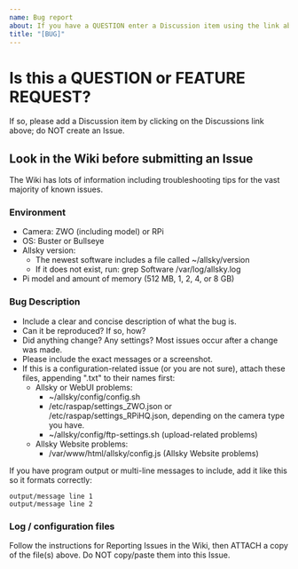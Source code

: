 ```yaml
---
name: Bug report
about: If you have a QUESTION enter a Discussion item using the link above.  Do NOT enter an Issue.
title: "[BUG]"
---
```



<!-- =========================================================== -->

# Is this a QUESTION or FEATURE REQUEST?

If so, please add a Discussion item by clicking on the Discussions link above;  do NOT create an Issue. 




<!-- =========================================================== -->
## Look in the Wiki before submitting an Issue
The Wiki has lots of information including troubleshooting tips for the vast majority of known issues.



<!-- ========================================================================  -->
<!-- ============= Delete this line and everything above it before submitting this Issue =============== -->



<!-- ==================== Section 1 ==================== -->
### Environment

* Camera:  ZWO (including model)  or  RPi
* OS: Buster or Bullseye
* Allsky version:
     * The newest software includes a file called  ~/allsky/version
     * If it does not exist, run:       grep Software /var/log/allsky.log
* Pi model and amount of memory (512 MB, 1, 2, 4, or 8 GB)


<!-- ==================== Section 2 ==================== -->
<!-- Leave the next line but delete the remaining lines in this section after you've entered your information. -->

### Bug Description

* Include a clear and concise description of what the bug is.
* Can it be reproduced?  If so, how?
* Did anything change?  Any settings?  Most issues occur after a change was made.
* Please include the exact messages or a screenshot.
* If this is a configuration-related issue (or you are not sure), attach these files, appending ".txt" to their names first:
  * Allsky or WebUI problems:
    * ~/allsky/config/config.sh
    * /etc/raspap/settings_ZWO.json  or  /etc/raspap/settings_RPiHQ.json, depending on the camera type you have.
    * ~/allsky/config/ftp-settings.sh (upload-related problems)
  * Allsky Website problems:
    * /var/www/html/allsky/config.js (Allsky Website problems)


If you have program output or multi-line messages to include,
add it like this so it formats correctly:

~~~
output/message line 1
output/message line 2
~~~


<!-- ==================== Section 3 ==================== -->
<!-- Leave the next line but delete the remaining lines in this section after you've attached any files. -->

### Log / configuration files

Follow the instructions for Reporting Issues in the Wiki, then ATTACH a copy of the file(s) above.
Do NOT copy/paste them into this Issue.
